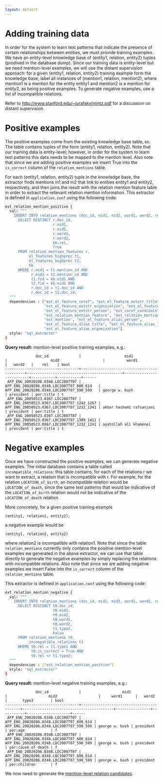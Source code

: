 ```yaml
---
layout: default
---
```


Adding training data
====

In order for the system to learn text patterns that indicate the presence of certain relationships between entities, we must provide training examples. We have an entity-level knowledge base of (entity1, relation, entity2) tuples (prodived in the database dump). Since our training data is entity-level but we need mention-level examples, we will use the distant supervision approach: for a given (entity1, relation, entity2) training example form the knowledge base, label all instances of (mention1, relation, mention2), where mention1 is a mention for the entity entity1 and mention2 is a mention for entity2, as being positive examples. To generate negative examples, use a list of incompatible relations.

Refer to http://www.stanford.edu/~jurafsky/mintz.pdf for a discussion on distant supervision.

# Positive examples

The positive examples come from the existing knowledge base table, `kb`. The table contains tuples of the form (entity1, relation, entity2). Note that our training data is entity-level; however, in order for the system to learn text patterns this data needs to be mapped to the mention level. Also note that since we are adding positive examples we insert True into the `is_correct` column of the `relation_mentions` table.

For each (entity1, relation, entity2) tuple in the knowledge base, the extractor finds mentions m1 and m2 that link to entities entity1 and entity2, respectively, and then joins the result with the relation mention feature table in order to extract the rellevant relation mention information. This extractor is defined in `application.conf` using the following code:

```bash
ext_relation_mention_positive {
  sql: """
    INSERT INTO relation_mentions (doc_id, mid1, mid2, word1, word2, rel, is_correct)
      SELECT DISTINCT r.doc_id,
                      r.mid1,
                      r.mid2,
                      r.word1,
                      r.word2,
                      kb.rel,
                      True
      FROM relation_mention_features r,
           el_features_highprec t1,
           el_features_highprec t2,
           kb
      WHERE r.mid1 = t1.mention_id AND
            r.mid2 = t2.mention_id AND
            t1.fid = kb.eid1 AND
            t2.fid = kb.eid2 AND
            r.doc_id = t1.doc_id AND
            r.doc_id = t2.doc_id;
  """
  dependencies : ["ext_el_feature_coref", "ext_el_feature_extstr_title", 
                  "ext_el_feature_extstr_organization", "ext_el_feature_extstr_location",
                  "ext_el_feature_extstr_person", "ext_coref_candidate", "ext_coref_candidate",
                  "ext_relation_mention_feature", "ext_relation_mention_feature_deppath", 
                  "ext_mention", "ext_el_feature_alias_person",
                  "ext_el_feature_alias_title", "ext_el_feature_alias_location",
                  "ext_el_feature_alias_organization"]
  style: "sql_extractor"
}
```

**Query result:** mention-level positive training examples, e.g.:
    
                  doc_id              |                    mid1                    |                    mid2                    |          word1           |   word2   |    rel    | bool 
    ----------------------------------+--------------------------------------------+--------------------------------------------+--------------------------+-----------+-----------+------
     AFP_ENG_20020206.0348.LDC2007T07 | AFP_ENG_20020206.0348.LDC2007T07_600_614   | AFP_ENG_20020206.0348.LDC2007T07_590_599   | george w. bush           | president | per:title | t
     AFP_ENG_20050523.0367.LDC2007T07 | AFP_ENG_20050523.0367.LDC2007T07_1242_1267 | AFP_ENG_20050523.0367.LDC2007T07_1232_1241 | akbar hashemi rafsanjani | president | per:title | t
     AFP_ENG_20050523.0367.LDC2007T07 | AFP_ENG_20050523.0367.LDC2007T07_1389_1411 | AFP_ENG_20050523.0367.LDC2007T07_1232_1241 | ayatollah ali khamenei   | president | per:title | t

# Negative examples

Once we have constructed the positive examples, we can generate negative examples. The initial database contains a table called `incompatible_relations`: this table contains, for each of the relations r we want to extract, a relation that is incompatible with r. For example, for the relation `LOCATION_of_birth`, an incompatible relation would be `LOCATION_of_death`, since the same text patterns that would be indicative of the `LOCATION_of_birth` relation would not be indicative of the `LOCATION_of_death` relation.

More concretely, for a given positive training example

```(entity1, relation1, entity2),```

a negative example would be

```(entity1, relation2, entity2)```

where relation2 is incompatible with relation1. Note that since the table `relation_mentions` currently only contains the positive mention-level examples we generated in the above extractor, we can use that table directly to generate the negative examples by simply replacing the relations with incompatible relations. Also note that since we are adding negative examples we insert False into the `is_correct` column of the `relation_mentions` table.

This extractor is defined in `application.conf` using the following code:

```bash
ext_relation_mention_negative {
  sql: """
    INSERT INTO relation_mentions (doc_id, mid1, mid2, word1, word2, rel, is_correct)
      SELECT DISTINCT t0.doc_id,
                      t0.mid1,
                      t0.mid2,
                      t0.word1,
                      t0.word2,
                      t1.type2,
                      False
      FROM relation_mentions t0,
           incompatible_relations t1
      WHERE t0.rel = t1.type1 AND
            t0.is_correct = True AND
            t0.rel <> t1.type2;
  """
  dependencies : ["ext_relation_mention_positive"]
  style: "sql_extractor"
}
```

**Query result:** mention-level negative training examples, e.g.:

                  doc_id              |                   mid1                   |                   mid2                   |     word1      |   word2   |       type2        | bool 
    ----------------------------------+------------------------------------------+------------------------------------------+----------------+-----------+--------------------+------
     AFP_ENG_20020206.0348.LDC2007T07 | AFP_ENG_20020206.0348.LDC2007T07_600_614 | AFP_ENG_20020206.0348.LDC2007T07_590_599 | george w. bush | president | per:age            | f
     AFP_ENG_20020206.0348.LDC2007T07 | AFP_ENG_20020206.0348.LDC2007T07_600_614 | AFP_ENG_20020206.0348.LDC2007T07_590_599 | george w. bush | president | per:cause_of_death | f
     AFP_ENG_20020206.0348.LDC2007T07 | AFP_ENG_20020206.0348.LDC2007T07_600_614 | AFP_ENG_20020206.0348.LDC2007T07_590_599 | george w. bush | president | per:children       | f


We now need to generate the [mention-level relation candidates](relation_mentions.md).